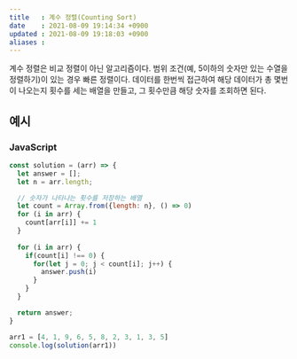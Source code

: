 ```yaml
---
title   : 계수 정렬(Counting Sort) 
date    : 2021-08-09 19:14:34 +0900
updated : 2021-08-09 19:18:03 +0900
aliases : 
---
```

계수 정렬은 비교 정렬이 아닌 알고리즘이다. 범위 조건(예, 5이하의 숫자만 있는 수열을 정렬하기)이 있는 경우 빠른 정렬이다. 데이터를 한번씩 접근하여 해당 데이터가 총 몇번이 나오는지 횟수를 세는 배열을 만들고, 그 횟수만큼 해당 숫자를 조회하면 된다.  

## 예시  

### JavaScript  
```javascript
const solution = (arr) => {
  let answer = [];
  let n = arr.length;

  // 숫자가 나타나는 횟수를 저장하는 배열 
  let count = Array.from({length: n}, () => 0)
  for (i in arr) {
    count[arr[i]] += 1
  }
  
  for (i in arr) {
    if(count[i] !== 0) {
      for(let j = 0; j < count[i]; j++) {
        answer.push(i)
      }
    }
  }

  return answer;
}

arr1 = [4, 1, 9, 6, 5, 8, 2, 3, 1, 3, 5]
console.log(solution(arr1))
```

